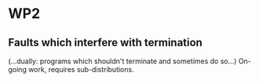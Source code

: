 WP2
=== 

Faults which interfere with termination
---------------------------------------

(...dually: programs which shouldn't terminate and sometimes do so...) 
On-going work, requires sub-distributions.
